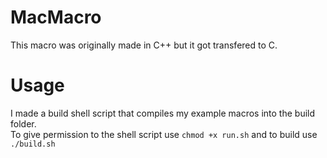 # MacMacro

This macro was originally made in C++ but it got transfered to C.

# Usage

I made a build shell script that compiles my example macros into the build folder. <br/>
To give permission to the shell script use `chmod +x run.sh` and to build use `./build.sh`
